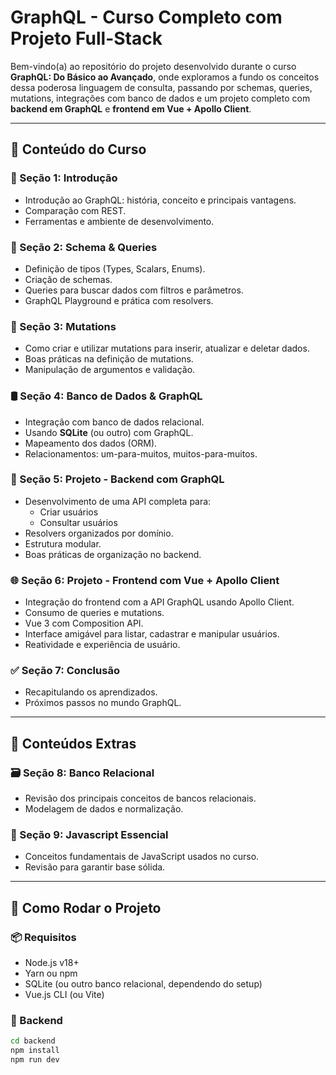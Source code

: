 # GraphQL - Curso Completo com Projeto Full-Stack

Bem-vindo(a) ao repositório do projeto desenvolvido durante o curso **GraphQL: Do Básico ao Avançado**, onde exploramos a fundo os conceitos dessa poderosa linguagem de consulta, passando por schemas, queries, mutations, integrações com banco de dados e um projeto completo com **backend em GraphQL** e **frontend em Vue + Apollo Client**.

---

## 🧠 Conteúdo do Curso

### 📘 Seção 1: Introdução
- Introdução ao GraphQL: história, conceito e principais vantagens.
- Comparação com REST.
- Ferramentas e ambiente de desenvolvimento.

### 🧩 Seção 2: Schema & Queries
- Definição de tipos (Types, Scalars, Enums).
- Criação de schemas.
- Queries para buscar dados com filtros e parâmetros.
- GraphQL Playground e prática com resolvers.

### 🔧 Seção 3: Mutations
- Como criar e utilizar mutations para inserir, atualizar e deletar dados.
- Boas práticas na definição de mutations.
- Manipulação de argumentos e validação.

### 🛢 Seção 4: Banco de Dados & GraphQL
- Integração com banco de dados relacional.
- Usando **SQLite** (ou outro) com GraphQL.
- Mapeamento dos dados (ORM).
- Relacionamentos: um-para-muitos, muitos-para-muitos.

### 🔨 Seção 5: Projeto - Backend com GraphQL
- Desenvolvimento de uma API completa para:
  - Criar usuários
  - Consultar usuários
- Resolvers organizados por domínio.
- Estrutura modular.
- Boas práticas de organização no backend.

### 🌐 Seção 6: Projeto - Frontend com Vue + Apollo Client
- Integração do frontend com a API GraphQL usando Apollo Client.
- Consumo de queries e mutations.
- Vue 3 com Composition API.
- Interface amigável para listar, cadastrar e manipular usuários.
- Reatividade e experiência de usuário.

### ✅ Seção 7: Conclusão
- Recapitulando os aprendizados.
- Próximos passos no mundo GraphQL.

---

## 🌟 Conteúdos Extras

### 🗃 Seção 8: Banco Relacional
- Revisão dos principais conceitos de bancos relacionais.
- Modelagem de dados e normalização.

### 🧪 Seção 9: Javascript Essencial
- Conceitos fundamentais de JavaScript usados no curso.
- Revisão para garantir base sólida.

---

## 🚀 Como Rodar o Projeto

### 📦 Requisitos

- Node.js v18+
- Yarn ou npm
- SQLite (ou outro banco relacional, dependendo do setup)
- Vue.js CLI (ou Vite)

### 📁 Backend

```bash
cd backend
npm install
npm run dev
